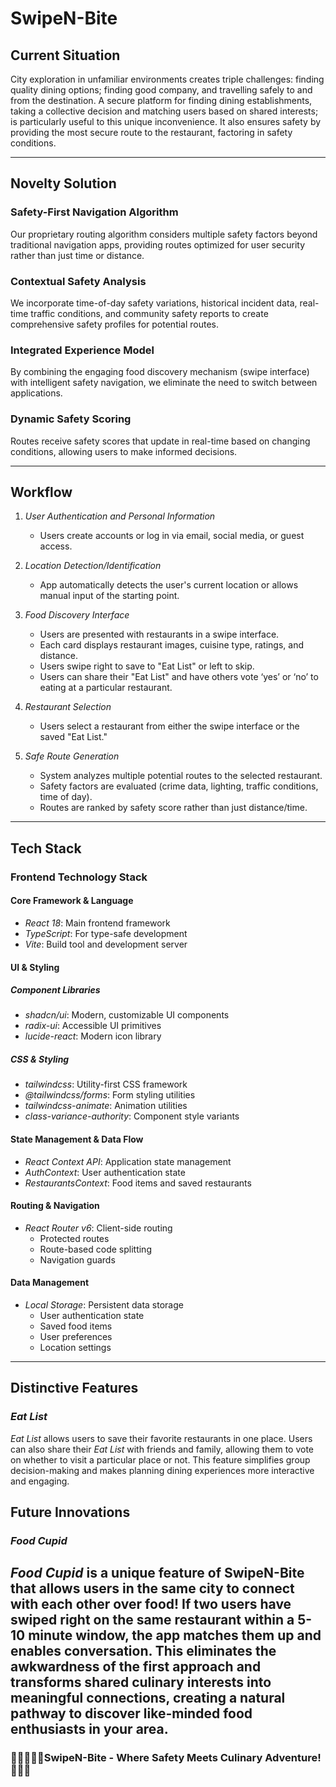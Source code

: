 # SwipeN-Bite

## Current Situation
City exploration in unfamiliar environments creates triple challenges: finding quality dining options; finding good company, and travelling safely to and from the destination. A secure platform for finding dining establishments, taking a collective decision and matching users based on shared interests; is particularly useful to this unique inconvenience. It also ensures safety by providing the most secure route to the restaurant, factoring in safety conditions.

---

## Novelty Solution
### Safety-First Navigation Algorithm
Our proprietary routing algorithm considers multiple safety factors beyond traditional navigation apps, providing routes optimized for user security rather than just time or distance.

### Contextual Safety Analysis
We incorporate time-of-day safety variations, historical incident data, real-time traffic conditions, and community safety reports to create comprehensive safety profiles for potential routes.

### Integrated Experience Model
By combining the engaging food discovery mechanism (swipe interface) with intelligent safety navigation, we eliminate the need to switch between applications.

### Dynamic Safety Scoring
Routes receive safety scores that update in real-time based on changing conditions, allowing users to make informed decisions.

---

## Workflow
1. *User Authentication and Personal Information*
   - Users create accounts or log in via email, social media, or guest access.

2. *Location Detection/Identification*
   - App automatically detects the user's current location or allows manual input of the starting point.

3. *Food Discovery Interface*
   - Users are presented with restaurants in a swipe interface.
   - Each card displays restaurant images, cuisine type, ratings, and distance.
   - Users swipe right to save to "Eat List" or left to skip.
   - Users can share their "Eat List" and have others vote ‘yes’ or ‘no’ to eating at a particular restaurant.

4. *Restaurant Selection*
   - Users select a restaurant from either the swipe interface or the saved "Eat List."

5. *Safe Route Generation*
   - System analyzes multiple potential routes to the selected restaurant.
   - Safety factors are evaluated (crime data, lighting, traffic conditions, time of day).
   - Routes are ranked by safety score rather than just distance/time.

---

## Tech Stack
### Frontend Technology Stack
#### Core Framework & Language
- *React 18*: Main frontend framework
- *TypeScript*: For type-safe development
- *Vite*: Build tool and development server

#### UI & Styling
##### Component Libraries
- *shadcn/ui*: Modern, customizable UI components
- *radix-ui*: Accessible UI primitives
- *lucide-react*: Modern icon library

##### CSS & Styling
- *tailwindcss*: Utility-first CSS framework
- *@tailwindcss/forms*: Form styling utilities
- *tailwindcss-animate*: Animation utilities
- *class-variance-authority*: Component style variants

#### State Management & Data Flow
- *React Context API*: Application state management
- *AuthContext*: User authentication state
- *RestaurantsContext*: Food items and saved restaurants

#### Routing & Navigation
- *React Router v6*: Client-side routing
  - Protected routes
  - Route-based code splitting
  - Navigation guards

#### Data Management
- *Local Storage*: Persistent data storage
  - User authentication state
  - Saved food items
  - User preferences
  - Location settings

---

## Distinctive Features
### *Eat List*
*Eat List* allows users to save their favorite restaurants in one place. Users can also share their *Eat List* with friends and family, allowing them to vote on whether to visit a particular place or not. This feature simplifies group decision-making and makes planning dining experiences more interactive and engaging.


## Future Innovations
### *Food Cupid*
*Food Cupid* is a unique feature of SwipeN-Bite that allows users in the same city to connect with each other over food! If two users have swiped right on the same restaurant within a 5-10 minute window, the app matches them up and enables conversation. This eliminates the awkwardness of the first approach and transforms shared culinary interests into meaningful connections, creating a natural pathway to discover like-minded food enthusiasts in your area.
---

### 🥘🥗🍲🥞🥙SwipeN-Bite - Where Safety Meets Culinary Adventure! 👮🚓✅
